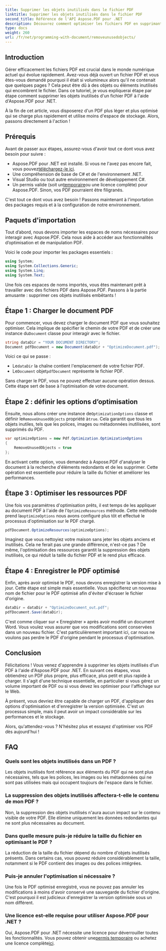 ```yaml
---
title: Supprimer les objets inutilisés dans le fichier PDF
linktitle: Supprimer les objets inutilisés dans le fichier PDF
second_title: Référence de l'API Aspose.PDF pour .NET
description: Découvrez comment optimiser les fichiers PDF en supprimant les objets inutilisés à l'aide d'Aspose.PDF pour .NET. Guide étape par étape pour réduire la taille du fichier et améliorer les performances.
type: docs
weight: 260
url: /fr/net/programming-with-document/removeunusedobjects/
---
```

## Introduction

Gérer efficacement les fichiers PDF est crucial dans le monde numérique actuel qui évolue rapidement. Avez-vous déjà ouvert un fichier PDF et vous êtes-vous demandé pourquoi il était si volumineux alors qu'il ne contenait que quelques pages ? Cela peut être dû à des objets ou éléments inutilisés qui encombrent le fichier. Dans ce tutoriel, je vous expliquerai étape par étape comment supprimer les objets inutilisés d'un fichier PDF à l'aide d'Aspose.PDF pour .NET. 

À la fin de cet article, vous disposerez d'un PDF plus léger et plus optimisé qui se charge plus rapidement et utilise moins d'espace de stockage. Alors, passons directement à l'action !

## Prérequis

Avant de passer aux étapes, assurez-vous d'avoir tout ce dont vous avez besoin pour suivre :

-  Aspose.PDF pour .NET est installé. Si vous ne l'avez pas encore fait, vous pouvez[téléchargez-le ici](https://releases.aspose.com/pdf/net/).
- Une compréhension de base de C# et de l'environnement .NET.
- Visual Studio ou tout autre environnement de développement C#.
-  Un permis valide (soit un[temporaire](https://purchase.aspose.com/temporary-license/)ou une licence complète) pour Aspose.PDF. Sinon, vos PDF pourraient être filigranés.
  
C'est tout ce dont vous avez besoin ! Passons maintenant à l'importation des packages requis et à la configuration de notre environnement.

## Paquets d'importation

Tout d’abord, nous devons importer les espaces de noms nécessaires pour interagir avec Aspose.PDF. Cela nous aide à accéder aux fonctionnalités d’optimisation et de manipulation PDF.

Voici le code pour importer les packages essentiels :

```csharp
using System;
using System.Collections.Generic;
using System.Linq;
using System.Text;
```

Une fois ces espaces de noms importés, vous êtes maintenant prêt à travailler avec des fichiers PDF dans Aspose.PDF. Passons à la partie amusante : supprimer ces objets inutilisés embêtants !

## Étape 1 : Charger le document PDF

 Pour commencer, vous devez charger le document PDF que vous souhaitez optimiser. Cela implique de spécifier le chemin de votre PDF et de créer une instance du`Document` classe pour interagir avec le fichier.

```csharp
string dataDir = "YOUR DOCUMENT DIRECTORY";
Document pdfDocument = new Document(dataDir + "OptimizeDocument.pdf");
```

Voici ce qui se passe :
-  Le`dataDir` la chaîne contient l'emplacement de votre fichier PDF.
-  Le`Document` objet`pdfDocument` représente le fichier PDF.

Sans charger le PDF, vous ne pouvez effectuer aucune opération dessus. Cette étape sert de base à l'optimisation de votre document.

## Étape 2 : définir les options d’optimisation

 Ensuite, nous allons créer une instance de`OptimizationOptions` classe et définir le`RemoveUnusedObjects` propriété à`true`. Cela garantit que tous les objets inutiles, tels que les polices, images ou métadonnées inutilisées, sont supprimés du PDF.

```csharp
var optimizeOptions = new Pdf.Optimization.OptimizationOptions
{
    RemoveUnusedObjects = true
};
```

En activant cette option, vous demandez à Aspose.PDF d'analyser le document à la recherche d'éléments redondants et de les supprimer. Cette opération est essentielle pour réduire la taille du fichier et améliorer les performances.

## Étape 3 : Optimiser les ressources PDF

 Une fois vos paramètres d'optimisation prêts, il est temps de les appliquer au document PDF à l'aide de l'`OptimizeResources` méthode. Cette méthode prend la`optimizeOptions` nous avons configuré plus tôt et effectué le processus d'optimisation sur le PDF chargé.

```csharp
pdfDocument.OptimizeResources(optimizeOptions);
```

Imaginez que vous nettoyiez votre maison sans jeter les objets anciens et inutilisés. Cela ne ferait pas une grande différence, n'est-ce pas ? De même, l'optimisation des ressources garantit la suppression des objets inutilisés, ce qui réduit la taille du fichier PDF et le rend plus efficace.

## Étape 4 : Enregistrer le PDF optimisé

Enfin, après avoir optimisé le PDF, nous devons enregistrer la version mise à jour. Cette étape est simple mais essentielle. Vous spécifierez un nouveau nom de fichier pour le PDF optimisé afin d'éviter d'écraser le fichier d'origine.

```csharp
dataDir = dataDir + "OptimizeDocument_out.pdf";
pdfDocument.Save(dataDir);
```

C'est comme cliquer sur « Enregistrer » après avoir modifié un document Word. Vous voulez vous assurer que vos modifications sont conservées dans un nouveau fichier. C'est particulièrement important ici, car nous ne voulons pas perdre le PDF d'origine pendant le processus d'optimisation.

## Conclusion

Félicitations ! Vous venez d'apprendre à supprimer les objets inutilisés d'un PDF à l'aide d'Aspose.PDF pour .NET. En suivant ces étapes, vous obtiendrez un PDF plus propre, plus efficace, plus petit et plus rapide à charger. Il s'agit d'une technique essentielle, en particulier si vous gérez un volume important de PDF ou si vous devez les optimiser pour l'affichage sur le Web.

À présent, vous devriez être capable de charger un PDF, d'appliquer des options d'optimisation et d'enregistrer la version optimisée. C'est un processus simple, mais il peut avoir un impact considérable sur les performances et le stockage.

Alors, qu'attendez-vous ? N'hésitez plus et essayez d'optimiser vos PDF dès aujourd'hui !

## FAQ

### Quels sont les objets inutilisés dans un PDF ?
Les objets inutilisés font référence aux éléments du PDF qui ne sont plus nécessaires, tels que les polices, les images ou les métadonnées qui ne sont pas utilisées mais qui occupent toujours de l'espace dans le fichier.

### La suppression des objets inutilisés affectera-t-elle le contenu de mon PDF ?
Non, la suppression des objets inutilisés n'aura aucun impact sur le contenu visible de votre PDF. Elle élimine uniquement les données redondantes qui ne sont plus nécessaires au document.

### Dans quelle mesure puis-je réduire la taille du fichier en optimisant le PDF ?
La réduction de la taille du fichier dépend du nombre d'objets inutilisés présents. Dans certains cas, vous pouvez réduire considérablement la taille, notamment si le PDF contient des images ou des polices intégrées.

### Puis-je annuler l'optimisation si nécessaire ?
Une fois le PDF optimisé enregistré, vous ne pouvez pas annuler les modifications à moins d'avoir conservé une sauvegarde du fichier d'origine. C'est pourquoi il est judicieux d'enregistrer la version optimisée sous un nom différent.

### Une licence est-elle requise pour utiliser Aspose.PDF pour .NET ?
 Oui, Aspose.PDF pour .NET nécessite une licence pour déverrouiller toutes les fonctionnalités. Vous pouvez obtenir une[permis temporaire](https://purchase.aspose.com/temporary-license/) ou achetez une licence complète[ici](https://purchase.aspose.com/buy).
